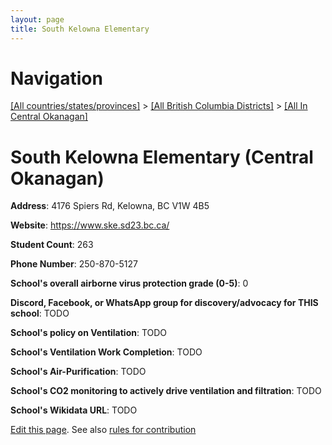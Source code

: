 ```yaml
---
layout: page
title: South Kelowna Elementary
---
```

# Navigation

[[All countries/states/provinces]](../../..) > [[All British Columbia Districts]](../..) > [[All In Central Okanagan]](..)

# South Kelowna Elementary (Central Okanagan)

**Address**: 4176 Spiers Rd, Kelowna, BC V1W 4B5

**Website**: <https://www.ske.sd23.bc.ca/>

**Student Count**: 263

**Phone Number**: 250-870-5127

**School's overall airborne virus protection grade (0-5)**: 0

**Discord, Facebook, or WhatsApp group for discovery/advocacy for THIS school**: TODO

**School's policy on Ventilation**: TODO

**School's Ventilation Work Completion**: TODO

**School's Air-Purification**: TODO

**School's CO2 monitoring to actively drive ventilation and filtration**: TODO

**School's Wikidata URL**: TODO


[Edit this page](https://github.com/ventilate-schools/BC/edit/main/./Central_Okanagan/South_Kelowna_Elementary.md). See also [rules for contribution](../../../contribution-rules/)
